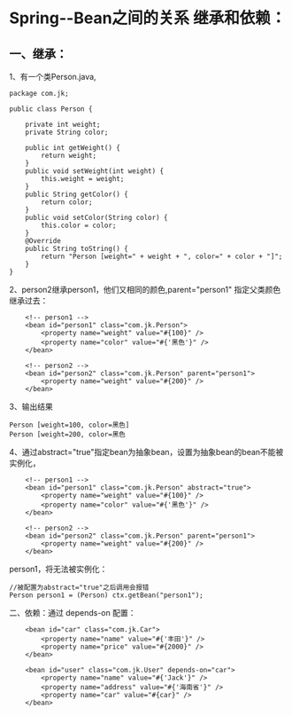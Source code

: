 Spring--Bean之间的关系 继承和依赖：
===

一、继承：
----------

1、有一个类Person.java,

```
package com.jk;

public class Person {

	private int weight;
	private String color;
	
	public int getWeight() {
		return weight;
	}
	public void setWeight(int weight) {
		this.weight = weight;
	}
	public String getColor() {
		return color;
	}
	public void setColor(String color) {
		this.color = color;
	}
	@Override
	public String toString() {
		return "Person [weight=" + weight + ", color=" + color + "]";
	}
}

```
2、person2继承person1，他们又相同的颜色,parent="person1" 指定父类颜色继承过去：

```
	<!-- person1 -->
	<bean id="person1" class="com.jk.Person">
		<property name="weight" value="#{100}" />
		<property name="color" value="#{'黑色'}" />
	</bean>
	
	<!-- person2 -->
	<bean id="person2" class="com.jk.Person" parent="person1">
		<property name="weight" value="#{200}" />
	</bean>
```

3、输出结果

```
Person [weight=100, color=黑色]
Person [weight=200, color=黑色
```

4、通过abstract="true"指定bean为抽象bean，设置为抽象bean的bean不能被实例化，

```
	<!-- person1 -->
	<bean id="person1" class="com.jk.Person" abstract="true">
		<property name="weight" value="#{100}" />
		<property name="color" value="#{'黑色'}" />
	</bean>
	
	<!-- person2 -->
	<bean id="person2" class="com.jk.Person" parent="person1">
		<property name="weight" value="#{200}" />
	</bean>
```

person1，将无法被实例化：

```
//被配置为abstract="true"之后调用会报错
Person person1 = (Person) ctx.getBean("person1");
```


二、依赖：通过 depends-on  配置：

```
 	<bean id="car" class="com.jk.Car">
		<property name="name" value="#{'丰田'}" />
		<property name="price" value="#{2000}" />
	</bean>

	<bean id="user" class="com.jk.User" depends-on="car">
		<property name="name" value="#{'Jack'}" />
		<property name="address" value="#{'海南省'}" />
		<property name="car" value="#{car}" />
	</bean>
```